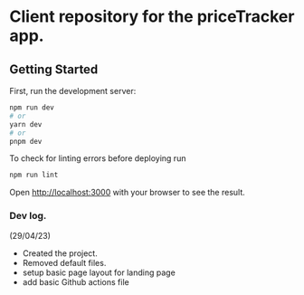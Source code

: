 # Client repository for the priceTracker app.

## Getting Started

First, run the development server:

```bash
npm run dev
# or
yarn dev
# or
pnpm dev
```


To check for linting errors before deploying run
```bash
npm run lint
```

Open [http://localhost:3000](http://localhost:3000) with your browser to see the result.

### Dev log.

(29/04/23)
- Created the project.
- Removed default files.
- setup basic page layout for landing page
- add basic Github actions file
